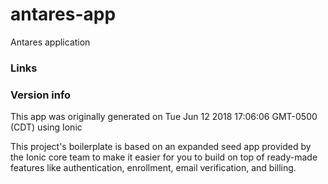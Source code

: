# antares-app

Antares application


### Links


### Version info

This app was originally generated on Tue Jun 12 2018 17:06:06 GMT-0500 (CDT) using Ionic




This project's boilerplate is based on an expanded seed app provided by the Ionic core team to make it easier for you to build on top of ready-made features like authentication, enrollment, email verification, and billing.  



